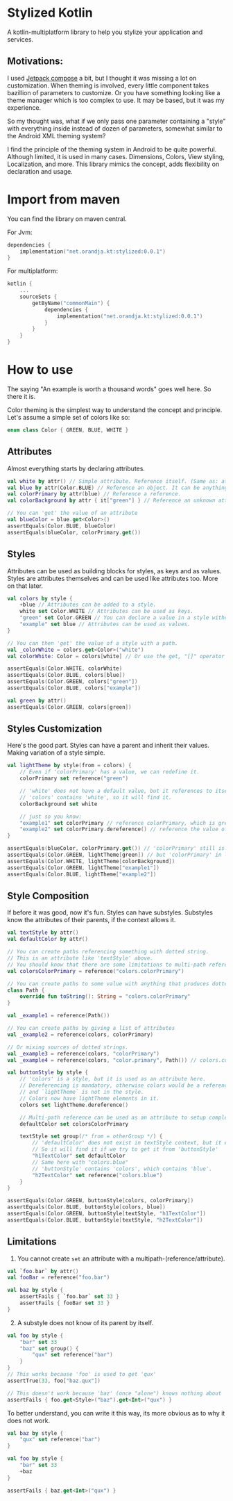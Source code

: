 # Stylized Kotlin

A kotlin-multiplatform library to help you stylize your application and services.

## Motivations:

I used [Jetpack compose](https://developer.android.com/compose) a bit, but I thought it was missing a lot on
customization. When theming is involved, every little component takes bazillion of parameters to customize. Or you have
something looking like a theme manager which is too complex to use. It may be based, but it was my experience.

So my thought was, what if we only pass one parameter containing a "style" with everything inside instead of dozen of
parameters, somewhat similar to the Android XML theming system?

I find the principle of the theming system in Android to be quite powerful. Although limited, it is used in many cases.
Dimensions, Colors, View styling, Localization, and more. This library mimics the concept, adds flexibility on
declaration and usage. 

# Import from maven

You can find the library on maven central.

For Jvm:

```kotlin
dependencies {
    implementation("net.orandja.kt:stylized:0.0.1")
}
```

For multiplatform:

```kotlin
kotlin {
    ...
    sourceSets {
        getByName("commonMain") {
            dependencies {
                implementation("net.orandja.kt:stylized:0.0.1")
            }
        }
    }
}
```

# How to use

The saying "An example is worth a thousand words" goes well here. So there it is.

Color theming is the simplest way to understand the concept and principle. Let's assume a simple set of colors like so:

```kotlin
enum class Color { GREEN, BLUE, WHITE }
```

## Attributes

Almost everything starts by declaring attributes.

```kotlin
val white by attr() // Simple attribute. Reference itself. (Same as: attr { it["white"] })
val blue by attr(Color.BLUE) // Reference an object. It can be anything.
val colorPrimary by attr(blue) // Reference a reference.
val colorBackground by attr { it["green"] } // Reference an unknown attribute.

// You can 'get' the value of an attribute
val blueColor = blue.get<Color>()
assertEquals(Color.BLUE, blueColor)
assertEquals(blueColor, colorPrimary.get())
```

## Styles

Attributes can be used as building blocks for styles, as keys and as values.
Styles are attributes themselves and can be used like attributes too.
More on that later.

```kotlin
val colors by style {
    +blue // Attributes can be added to a style.
    white set Color.WHITE // Attributes can be used as keys.
    "green" set Color.GREEN // You can declare a value in a style without attribute.
    "example" set blue // Attributes can be used as values.
}

// You can then 'get' the value of a style with a path.
val _colorWhite = colors.get<Color>("white")
val colorWhite: Color = colors[white] // Or use the get, "[]" operator if the type is known

assertEquals(Color.WHITE, colorWhite)
assertEquals(Color.BLUE, colors[blue])
assertEquals(Color.GREEN, colors["green"])
assertEquals(Color.BLUE, colors["example"])

val green by attr()
assertEquals(Color.GREEN, colors[green])
```

## Styles Customization

Here's the good part. Styles can have a parent and inherit their values. Making variation of a style simple.

```kotlin
val lightTheme by style(from = colors) {
    // Even if 'colorPrimary' has a value, we can redefine it.
    colorPrimary set reference("green")

    // 'white' does not have a default value, but it references to itself.
    // 'colors' contains 'white', so it will find it.
    colorBackground set white

    // just so you know:
    "example1" set colorPrimary // reference colorPrimary, which is green
    "example2" set colorPrimary.dereference() // reference the value of the attribute of colorPrimary, which is blue
}

assertEquals(blueColor, colorPrimary.get()) // 'colorPrimary' still is blue
assertEquals(Color.GREEN, lightTheme[green]) // but 'colorPrimary' in lightTheme is green
assertEquals(Color.WHITE, lightTheme[colorBackground])
assertEquals(Color.GREEN, lightTheme["example1"])
assertEquals(Color.BLUE, lightTheme["example2"])
```

## Style Composition

If before it was good, now it's fun. Styles can have substyles. Substyles know the attributes of their parents, if the
context allows it.

```kotlin
val textStyle by attr()
val defaultColor by attr()

// You can create paths referencing something with dotted string.
// This is an attribute like 'textStyle' above.
// You should know that there are some limitations to multi-path reference.
val colorsColorPrimary = reference("colors.colorPrimary")

// You can create paths to some value with anything that produces dotted strings.
class Path {
    override fun toString(): String = "colors.colorPrimary"
}

val _example1 = reference(Path())

// You can create paths by giving a list of attributes
val _example2 = reference(colors, colorPrimary)

// Or mixing sources of dotted strings.
val _example3 = reference(colors, "colorPrimary")
val _example4 = reference(colors, "color.primary", Path()) // colors.color.primary.colors.colorPrimary

val buttonStyle by style {
    // 'colors' is a style, but it is used as an attribute here.
    // Dereferencing is mandatory, otherwise colors would be a reference to `lightTheme`
    // and `lightTheme` is not in the style.
    // Colors now have lightTheme elements in it.
    colors set lightTheme.dereference()

    // Multi-path reference can be used as an attribute to setup complex path reference.
    defaultColor set colorsColorPrimary

    textStyle set group(/* from = otherGroup */) {
        // 'defaultColor' does not exist in textStyle context, but it exists in the parent.
        // So it will find it if we try to get it from 'buttonStyle'
        "h1TextColor" set defaultColor
        // Same here with "colors.blue"
        // 'buttonStyle' contains 'colors', which contains 'blue'.
        "h2TextColor" set reference("colors.blue")
    }
}

assertEquals(Color.GREEN, buttonStyle[colors, colorPrimary])
assertEquals(Color.BLUE, buttonStyle[colors, blue])
assertEquals(Color.GREEN, buttonStyle[textStyle, "h1TextColor"])
assertEquals(Color.BLUE, buttonStyle[textStyle, "h2TextColor"])
```

## Limitations

1. You cannot create `set` an attribute with a multipath-(reference/attribute).

```kotlin
val `foo.bar` by attr()
val fooBar = reference("foo.bar")

val baz by style {
    assertFails { `foo.bar` set 33 }
    assertFails { fooBar set 33 }
} 
```

2. A substyle does not know of its parent by itself.

```kotlin
val foo by style {
    "bar" set 33
    "baz" set group() {
        "qux" set reference("bar")
    }
}
// This works because 'foo' is used to get 'qux'
assertTrue(33, foo["baz.qux"])

// This doesn't work because 'baz' (once "alone") knows nothing about 'foo'.
assertFails { foo.get<Style>("baz").get<Int>("qux") }
```

To better understand, you can write it this way, its more obvious as to why it does not work.

```kotlin 
val baz by style {
    "qux" set reference("bar")
}

val foo by style {
    "bar" set 33
    +baz
}

assertFails { baz.get<Int>("qux") }
```

